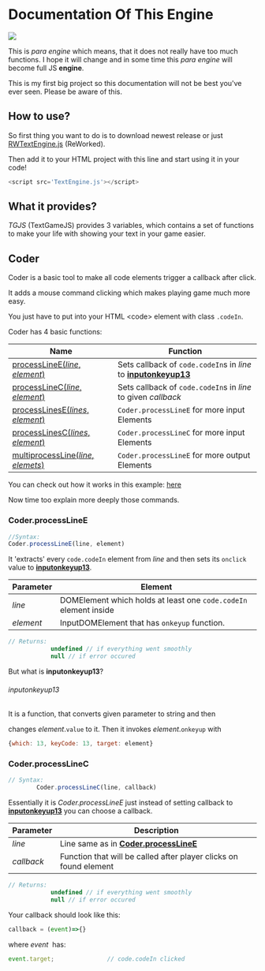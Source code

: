Documentation Of This Engine
=============================
![](https://img.shields.io/badge/code--coverage-1%25-red.svg)

This is _para engine_ which means, that it does not really
have too much functions.
I hope it will change and in some time this _para engine_ will become full
JS **engine**.

This is my first big project so this documentation will not
be best you've ever seen.
Please be aware of this.

How to use?
-----------

So first thing you want to do is to download newest release or 
just [RWTextEngine.js](Engine-RW.js) (ReWorked).

Then add it to your HTML project with this line and start using it in your code!

```javascript
<script src='TextEngine.js'></script>
```

What it provides?
-----------------

*TGJS* (TextGameJS) provides 3 variables, which contains a set of functions to make your life with showing your text in your game easier.

## Coder

Coder is a basic tool to make all code elements trigger a callback after click.

It adds a mouse command clicking which makes playing game much more easy.

You just have to put into your HTML &lt;code&gt; element
with class `.codeIn`.

Coder has 4 basic functions:

|Name|Function|
|----|--------|
|[processLineE(*line*, *element*)](#coderprocesslinee)|Sets callback of `code.codeIn`s in *line* to [__inputonkeyup13__](#inputonkeyup13)|
|[processLineC(*line*, _element_)](#coderprocesslinec)|Sets callback of `code.codeIn`s in *line* to given *callback*|
|[processLinesE(*lines*, *element*)](#coderprocesslinese)|`Coder.processLineE` for more input Elements|
|[processLinesC(*lines*, *element*)](#coderprocesslinesc)|`Coder.processLineC` for more input Elements|
|[multiprocessLine(*line*, *elemets*)](#codermultiprocessLine)|`Coder.processLineE` for more output Elements|

You can check out how it works in this example: [here](Examples/RWCoder/CoderShow.html)


Now time too explain more deeply those commands.

### Coder.processLineE

```javascript
//Syntax:
Coder.processLineE(line, element)
```

It 'extracts' every `code.codeIn` element from *line*
and then sets its `onclick` value to [__inputonkeyup13__](#inputonkeyup13).

|Parameter|Element|
|--|--|
|*line*|DOMElement which holds at least one `code.codeIn` element inside|
|*element*|InputDOMElement that has `onkeyup` function.|

```javascript
// Returns: 
			undefined // if everything went smoothly
			null // if error occured
```

But what is __inputonkeyup13__?

###### inputonkeyup13

It is a function, that converts given parameter to string and then

changes *element*.`value` to it. Then it invokes *element*.`onkeyup` with 
```javascript
{which: 13, keyCode: 13, target: element}
```

### Coder.processLineC
```javascript
// Syntax:
		Coder.processLineC(line, callback)
```

Essentially it is _Coder.processLineE_ just instead of setting callback to __[inputonkeyup13](#inputonkeyup13)__ you can choose a callback.

|Parameter|Description|
|--|--|
|*line*|Line same as in **[Coder.processLineE](#coderprocesslinee)**|
|*callback*|Function that will be called after player clicks on found element |

```javascript
// Returns: 
			undefined // if everything went smoothly
			null // if error occured
```

Your callback should look like this:
```javascript
callback = (event)=>{}
```
where *event*&nbsp; has:
```javascript
event.target;				// code.codeIn clicked
```




